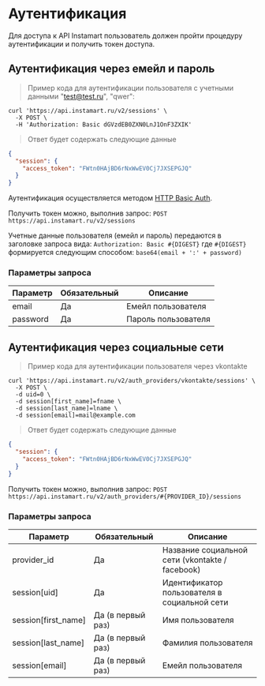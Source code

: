 # Аутентификация

Для доступа к API Instamart пользователь должен пройти процедуру аутентификации и получить токен доступа.

## Аутентификация через емейл и пароль

> Пример кода для аутентификации пользователя с учетными данными "test@test.ru", "qwer":

```shell
curl 'https://api.instamart.ru/v2/sessions' \
  -X POST \
  -H 'Authorization: Basic dGVzdEB0ZXN0LnJ1OnF3ZXIK'
```
> Ответ будет содержать следующие данные

```json
{
  "session": {
    "access_token": "FWtn0HAjBD6rNxWwEV0Cj7JXSEPGJQ"
  }
}
```

Аутентификация осуществляется методом [HTTP Basic Auth](https://en.wikipedia.org/wiki/Basic_access_authentication).

Получить токен можно, выполнив запрос:
`POST https://api.instamart.ru/v2/sessions`

Учетные данные пользователя (емейл и пароль) передаются в заголовке запроса вида:
`Authorization: Basic #{DIGEST}`
где `#{DIGEST}` формируется следующим способом: `base64(email + ':' + password)`

### Параметры запроса

Параметр | Обязательный | Описание
--------- | ------- | -----------
email | Да | Емейл пользователя
password | Да | Пароль пользователя

## Аутентификация через социальные сети

> Пример кода для аутентификации пользователя через vkontakte

```shell
curl 'https://api.instamart.ru/v2/auth_providers/vkontakte/sessions' \
  -X POST \
  -d uid=0 \
  -d session[first_name]=fname \
  -d session[last_name]=lname \
  -d session[email]=mail@example.com
```
> Ответ будет содержать следующие данные

```json
{
  "session": {
    "access_token": "FWtn0HAjBD6rNxWwEV0Cj7JXSEPGJQ"
  }
}
```

Получить токен можно, выполнив запрос:
`POST https://api.instamart.ru/v2/auth_providers/#{PROVIDER_ID}/sessions`

### Параметры запроса

Параметр | Обязательный | Описание
--------- | ------- | -----------
provider_id | Да | Название социальной сети (vkontakte / facebook)
session[uid] | Да | Идентификатор пользователя в социальной сети
session[first_name] | Да (в первый раз) | Имя пользователя
session[last_name] | Да (в первый раз) | Фамилия пользователя
session[email] | Да (в первый раз) | Емейл пользователя
